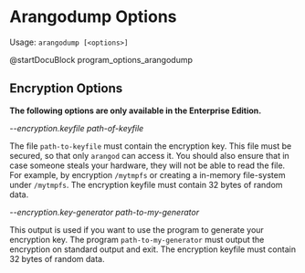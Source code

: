 Arangodump Options
==================

Usage: `arangodump [<options>]`

@startDocuBlock program_options_arangodump

Encryption Options
------------------

**The following options are only available in the Enterprise Edition.**
 
*--encryption.keyfile path-of-keyfile*

The file `path-to-keyfile` must contain the encryption key. This
file must be secured, so that only `arangod` can access it. You should
also ensure that in case someone steals your hardware, they will not be
able to read the file. For example, by encryption `/mytmpfs` or
creating a in-memory file-system under `/mytmpfs`. The encryption keyfile must 
contain 32 bytes of random data.

*--encryption.key-generator path-to-my-generator*

This output is used if you want to use the program to generate your encryption key.
The program `path-to-my-generator` must output the encryption on standard output
and exit. The encryption keyfile must contain 32 bytes of random data.